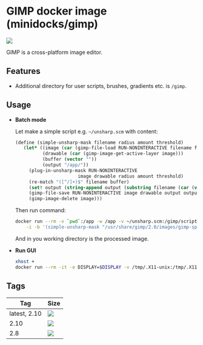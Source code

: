 GIMP docker image (minidocks/gimp)
==================================

![](https://upload.wikimedia.org/wikipedia/commons/thumb/4/45/The_GIMP_icon_-_gnome.svg/100px-The_GIMP_icon_-_gnome.svg.png)

GIMP is a cross-platform image editor.

Features
--------

- Additional directory for user scripts, brushes, gradients etc. is `/gimp`.

Usage
-----

- **Batch mode**

  Let make a simple script e.g. `~/unsharp.scm` with content:
  ```scheme
  (define (simple-unsharp-mask filename radius amount threshold)
     (let* ((image (car (gimp-file-load RUN-NONINTERACTIVE filename filename)))
            (drawable (car (gimp-image-get-active-layer image)))
            (buffer (vector ""))
            (output "/app/"))
       (plug-in-unsharp-mask RUN-NONINTERACTIVE
                         image drawable radius amount threshold)
       (re-match "([^/]+)$" filename buffer)
       (set! output (string-append output (substring filename (car (vector-ref buffer 0)))))
       (gimp-file-save RUN-NONINTERACTIVE image drawable output output)
       (gimp-image-delete image)))
  ```

  Then run command:
  ```bash
  docker run --rm -v `pwd`:/app -w /app -v ~/unsharp.scm:/gimp/scripts/unsharp.scm minidocks/gimp \
      -i -b '(simple-unsharp-mask "/usr/share/gimp/2.0/images/gimp-splash.png" 5.0 0.5 0)' -b '(gimp-quit 0)'
  ```

  And in you working directory is the processed image.

- **Run GUI**
  ```bash
  xhost +
  docker run --rm -it -e DISPLAY=$DISPLAY -v /tmp/.X11-unix:/tmp/.X11-unix -v `pwd`:/app -w /app minidocks/gimp
  ```

Tags
----

 Tag          | Size
 ---          | ----
 latest, 2.10 | ![](https://img.shields.io/docker/image-size/minidocks/gimp/latest?style=flat-square&logo=docker&label=size)
 2.10         | ![](https://img.shields.io/docker/image-size/minidocks/gimp/2.10?style=flat-square&logo=docker&label=size)
 2.8          | ![](https://img.shields.io/docker/image-size/minidocks/gimp/2.8?style=flat-square&logo=docker&label=size)
